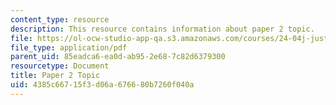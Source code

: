 ```yaml
---
content_type: resource
description: This resource contains information about paper 2 topic.
file: https://ol-ocw-studio-app-qa.s3.amazonaws.com/courses/24-04j-justice-spring-2012/4385c66715f3d06a676680b7260f040a_MIT24_04JS12_paper2.pdf
file_type: application/pdf
parent_uid: 85eadca6-ea0d-ab95-2e68-7c82d6379300
resourcetype: Document
title: Paper 2 Topic
uid: 4385c667-15f3-d06a-6766-80b7260f040a
---
```

